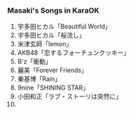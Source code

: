 ### Masaki's Songs in KaraOK

1. 宇多田ヒカル「Beautiful World」
2. 宇多田ヒカル「桜流し」
3. 米津玄師「lemon」
4. AKB48「恋するフォーチュンクッキー」
5. B'z「衝動」
6. 麗美「Forever Friends」
7. 秦基博「Rain」
8. 9nine「SHINING STAR」
9. 小田和正「ラブ・ストーリは突然に」
10. 
